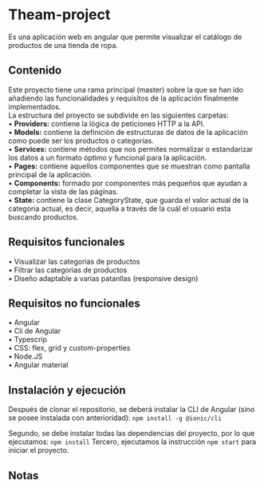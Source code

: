 # Theam-project
Es una aplicación web en angular que permite visualizar el catálogo de productos de una tienda de ropa.
## Contenido	
Este proyecto tiene una rama principal (master) sobre la que se han ido añadiendo las funcionalidades y requisitos de la aplicación finalmente implementados.  
La estructura del proyecto se subdivide en las siguientes carpetas:  
•	**Providers:** contiene la lógica de peticiones HTTP a la API.  
•	**Models:** contiene la definición de estructuras de datos de la aplicación como puede ser los productos o categorias.  
•	**Services:** contiene métodos que nos permites normalizar o estandarizar los datos a un formato óptimo y funcional para la aplicación.  
•	**Pages:** contiene aquellos componentes que se muestran como pantalla principal de la aplicación.  
•	**Components:** formado por componentes más pequeños que ayudan a completar la vista de las páginas.  
•	**State:** contiene la clase CategoryState, que guarda el valor actual de la categoria actual, es decir, aquella a través de la cuál el usuario esta buscando productos.

## Requisitos funcionales
•	Visualizar las categorias de productos  
•	Filtrar las categorias de productos  
• Diseño adaptable a varias patanllas (responsive design)
## Requisitos no funcionales
•	Angular  
•	Cli de Angular  
•	Typescrip  
•	CSS: flex, grid y custom-properties  
•	Node.JS    
•	Angular material  
## Instalación y ejecución
Después de clonar el repositorio, se deberá instalar la CLI de Angular (sino se posee instalada con anterioridad): `npm install -g @ionic/cli` 

Segundo, se debe instalar todas las dependencias del proyecto, por lo que ejecutamos:
`npm install`
Tercero, ejecutamos la instrucción `npm start` para iniciar el proyecto.
## Notas


